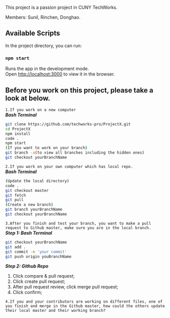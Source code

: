 This project is a passion project in CUNY TechWorks.

Members: Sunil, Rinchen, Donghao.

## Available Scripts

In the project directory, you can run:

### `npm start`

Runs the app in the development mode.<br>
Open [http://localhost:3000](http://localhost:3000) to view it in the browser.

## Before you work on this project, please take a look at below.

`1.If you work on a new computer`<br>
***Bash Terminal***
```bash
git clone https://github.com/techworks-pro/ProjectX.git
cd ProjectX
npm install
code .
npm start
(If you want to work on your branch)
git branch -a(to view all branches including the hidden ones)
git checkout yourBranchName
```
`2.If you work on your own computer which has local repo.`<br>
***Bash Terminal***
```bash
(Update the local directory)
code .
git checkout master
git fetch
git pull
(Create a new branch)
git branch yourBranchName
git checkout yourBranchName
```
`3.After you finish and test your branch, you want to make a pull request to Github master, make sure you are in the local branch.`<br>
***Step 1: Bash Terminal***
```bash
git checkout yourBranchName
git add .
git commit -m 'your commit'
git push origin youBranchName
```
***Step 2: Github Repo***<br>
<ol>
<li>Click compare & pull request;</li>
<li>Click create pull request;</li>
<li>After pull request review,  click merge pull request;</li>
<li>Click confirm;</li>
</ol>

`4.If you and your contributors are working on different files, one of you finish and merge in the Github master, how could the others update their local master and their working branch?`




